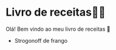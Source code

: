 # Livro de receitas:man_cook:

Olá! Bem vindo ao meu  livro de receitas :wave:

- Strogonoff de frango
